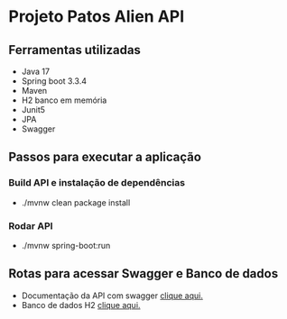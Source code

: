 # Projeto Patos Alien API

## Ferramentas utilizadas
- Java 17
- Spring boot 3.3.4
- Maven
- H2 banco em memória
- Junit5
- JPA
- Swagger

## Passos para executar a aplicação

### Build API e instalação de dependências
* ./mvnw clean package install

### Rodar API
* ./mvnw spring-boot:run

## Rotas para acessar Swagger e Banco de dados

- Documentação da API com swagger [clique aqui.](http://localhost:8080/swagger-ui/index.html)
- Banco de dados H2 [clique aqui.](http://localhost:8080/h2-console/login.jsp)
